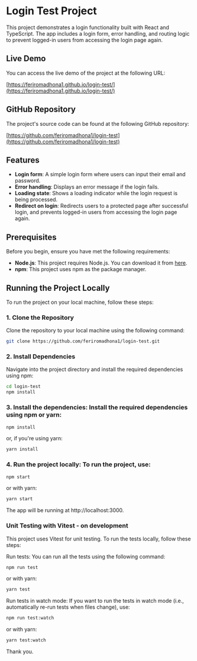 # Login Test Project

This project demonstrates a login functionality built with React and TypeScript. The app includes a login form, error handling, and routing logic to prevent logged-in users from accessing the login page again.

## Live Demo

You can access the live demo of the project at the following URL:

[https://feriromadhona1.github.io/login-test/](https://feriromadhona1.github.io/login-test/)

## GitHub Repository

The project's source code can be found at the following GitHub repository:

[https://github.com/feriromadhona1/login-test](https://github.com/feriromadhona1/login-test)

## Features

- **Login form**: A simple login form where users can input their email and password.
- **Error handling**: Displays an error message if the login fails.
- **Loading state**: Shows a loading indicator while the login request is being processed.
- **Redirect on login**: Redirects users to a protected page after successful login, and prevents logged-in users from accessing the login page again.

## Prerequisites

Before you begin, ensure you have met the following requirements:

- **Node.js**: This project requires Node.js. You can download it from [here](https://nodejs.org/).
- **npm**: This project uses npm as the package manager.

## Running the Project Locally

To run the project on your local machine, follow these steps:

### 1. Clone the Repository

Clone the repository to your local machine using the following command:

```bash
git clone https://github.com/feriromadhona1/login-test.git

```

### 2. **Install Dependencies**

Navigate into the project directory and install the required dependencies using npm:
```bash
cd login-test
npm install
```

### 3. Install the dependencies: Install the required dependencies using npm or yarn:
```bash
npm install
```
or, if you're using yarn:

```bash
yarn install
```

### 4. Run the project locally: To run the project, use:
```bash
npm start
```
or with yarn:
```bash
yarn start
```
The app will be running at http://localhost:3000.

### **Unit Testing with Vitest -  on development**

This project uses Vitest for unit testing. To run the tests locally, follow these steps:

Run tests: You can run all the tests using the following command:
```bash
npm run test
```
or with yarn:
```bash
yarn test
```
Run tests in watch mode: If you want to run the tests in watch mode (i.e., automatically re-run tests when files change), use:
```bash
npm run test:watch
```
or with yarn:
```bash
yarn test:watch
````

Thank you.

